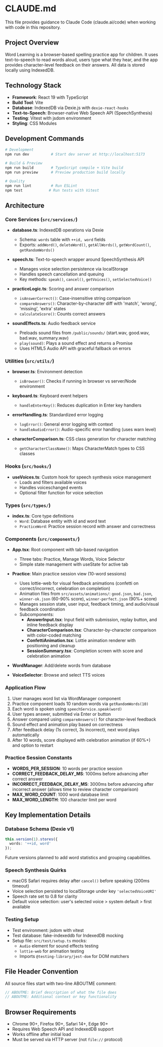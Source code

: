 # CLAUDE.md

This file provides guidance to Claude Code (claude.ai/code) when working with code in this repository.

## Project Overview

Word Learning is a browser-based spelling practice app for children. It uses text-to-speech to read words aloud, users type what they hear, and the app provides character-level feedback on their answers. All data is stored locally using IndexedDB.

## Technology Stack

- **Framework**: React 19 with TypeScript
- **Build Tool**: Vite
- **Database**: IndexedDB via Dexie.js with `dexie-react-hooks`
- **Text-to-Speech**: Browser-native Web Speech API (SpeechSynthesis)
- **Testing**: Vitest with jsdom environment
- **Styling**: CSS Modules

## Development Commands

```bash
# Development
npm run dev          # Start dev server at http://localhost:5173

# Build & Preview
npm run build        # TypeScript compile + Vite build
npm run preview      # Preview production build locally

# Quality
npm run lint         # Run ESLint
npm test            # Run tests with Vitest
```

## Architecture

### Core Services (`src/services/`)

- **database.ts**: IndexedDB operations via Dexie
  - Schema: `words` table with `++id, word` fields
  - Exports: `addWord()`, `deleteWord()`, `getAllWords()`, `getWordCount()`, `getRandomWords()`

- **speech.ts**: Text-to-speech wrapper around SpeechSynthesis API
  - Manages voice selection persistence via localStorage
  - Handles speech cancellation and queuing
  - Key methods: `speak()`, `cancel()`, `getVoices()`, `setSelectedVoice()`

- **practiceLogic.ts**: Scoring and answer comparison
  - `isAnswerCorrect()`: Case-insensitive string comparison
  - `compareAnswers()`: Character-by-character diff with 'match', 'wrong', 'missing', 'extra' states
  - `calculateScore()`: Counts correct answers

- **soundEffects.ts**: Audio feedback service
  - Preloads sound files from `/public/sounds/` (start.wav, good.wav, bad.wav, summary.wav)
  - `play(sound)`: Plays a sound effect and returns a Promise
  - Uses HTML5 Audio API with graceful fallback on errors

### Utilities (`src/utils/`)

- **browser.ts**: Environment detection
  - `isBrowser()`: Checks if running in browser vs server/Node environment

- **keyboard.ts**: Keyboard event helpers
  - `handleEnterKey()`: Reduces duplication in Enter key handlers

- **errorHandling.ts**: Standardized error logging
  - `logError()`: General error logging with context
  - `handleAudioError()`: Audio-specific error handling (uses warn level)

- **characterComparison.ts**: CSS class generation for character matching
  - `getCharacterClassName()`: Maps CharacterMatch types to CSS classes

### Hooks (`src/hooks/`)

- **useVoices.ts**: Custom hook for speech synthesis voice management
  - Loads and filters available voices
  - Handles voiceschanged events
  - Optional filter function for voice selection

### Types (`src/types/`)

- **index.ts**: Core type definitions
  - `Word`: Database entity with id and word text
  - `PracticeWord`: Practice session record with answer and correctness

### Components (`src/components/`)

- **App.tsx**: Root component with tab-based navigation
  - Three tabs: Practice, Manage Words, Voice Selector
  - Simple state management with useState for active tab

- **Practice**: Main practice session view (10-word sessions)
  - Uses lottie-web for visual feedback animations (confetti on correct/incorrect, celebration on completion)
  - Animation files from `src/assets/animations/`: `good.json`, `bad.json`, `winner-ok.json` (60-90% score), `winner-perfect.json` (90%+ score)
  - Manages session state, user input, feedback timing, and audio/visual feedback coordination
  - Subcomponents:
    - **AnswerInput.tsx**: Input field with submission, replay button, and inline feedback display
    - **CharacterComparison.tsx**: Character-by-character comparison with color-coded matching
    - **ConfettiAnimation.tsx**: Lottie animation renderer with positioning and cleanup
    - **SessionSummary.tsx**: Completion screen with score and celebration animation

- **WordManager**: Add/delete words from database

- **VoiceSelector**: Browse and select TTS voices

### Application Flow

1. User manages word list via WordManager component
2. Practice component loads 10 random words via `getRandomWords(10)`
3. Each word is spoken using `speechService.speak(word)`
4. User types answer, submitted via Enter or button
5. Answer compared using `compareAnswers()` for character-level feedback
6. Sound effect and animation play based on correctness
7. After feedback delay (1s correct, 3s incorrect), next word plays automatically
8. After 10 words, score displayed with celebration animation (if 60%+) and option to restart

### Practice Session Constants

- **WORDS_PER_SESSION**: 10 words per practice session
- **CORRECT_FEEDBACK_DELAY_MS**: 1000ms before advancing after correct answer
- **INCORRECT_FEEDBACK_DELAY_MS**: 3000ms before advancing after incorrect answer (allows time to review character comparison)
- **MAX_WORD_COUNT**: 1000 word database limit
- **MAX_WORD_LENGTH**: 100 character limit per word

## Key Implementation Details

### Database Schema (Dexie v1)

```typescript
this.version(1).stores({
  words: '++id, word'
});
```

Future versions planned to add word statistics and grouping capabilities.

### Speech Synthesis Quirks

- macOS Safari requires delay after `cancel()` before speaking (200ms timeout)
- Voice selection persisted to localStorage under key `'selectedVoiceURI'`
- Speech rate set to 0.8 for clarity
- Default voice selection: user's selected voice > system default > first available

### Testing Setup

- Test environment: jsdom with vitest
- Test database: fake-indexeddb for IndexedDB mocking
- Setup file: `src/test/setup.ts` mocks:
  - `Audio` element for sound effects testing
  - `lottie-web` for animation testing
  - Imports `@testing-library/jest-dom` for DOM matchers

## File Header Convention

All source files start with two-line ABOUTME comment:
```typescript
// ABOUTME: Brief description of what the file does
// ABOUTME: Additional context or key functionality
```

## Browser Requirements

- Chrome 90+, Firefox 90+, Safari 14+, Edge 90+
- Requires Web Speech API and IndexedDB support
- Works offline after initial load
- Must be served via HTTP server (not `file://` protocol)
